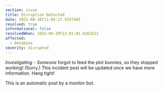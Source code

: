 ```yaml
---
section: issue
title: Disruption Detected
date: 2022-08-30T11:04:17.555740Z
resolved: true
informational: false
resolvedWhen: 2022-08-30T12:01:01.636321Z
affected:
  - Database
severity: disrupted
---
```

*Investigating* - _Someone_ forgot to feed the plot bunnies, so they stopped working! (Sorry.) This incident post will be updated once we have more information. Hang tight!

This is an automatic post by a monitor bot.
        